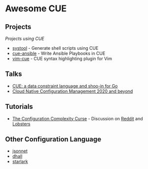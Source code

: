 # Awesome CUE

## Projects

*Projects using CUE*

 * [systool](https://github.com/hdonnay/systool) - Generate shell scripts using CUE
 * [cue-ansible](https://github.com/adieu/cue-ansible) - Write Ansible Playbooks in CUE
 * [vim-cue](https://github.com/jjo/vim-cue) - CUE syntax highlighting plugin for Vim

## Talks

 * [CUE: a data constraint language and shoo-in for Go](https://www.youtube.com/watch?v=b3fhA12KS48)
 * [Cloud Native Configuration Management 2020 and beyond](https://www.youtube.com/watch?v=GMMPBZIrqqE)

## Tutorials

 * [The Configuration Complexity Curse](https://blog.cedriccharly.com/post/20191109-the-configuration-complexity-curse/) - Discussion on [Reddit](https://www.reddit.com/r/programming/comments/dwt9gj/the_configuration_complexity_curse_dont_be_a_yaml/) and [Lobsters](https://lobste.rs/s/qderac/configuration_complexity_curse_don_t_be)

## Other Configuration Language

 * [jsonnet](https://jsonnet.org/)
 * [dhall](https://github.com/dhall-lang/dhall-lang)
 * [starlark](https://github.com/bazelbuild/starlark)

